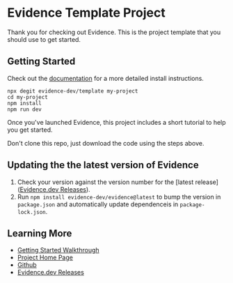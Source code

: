 # Evidence Template Project

Thank you for checking out Evidence. This is the project template that you should use to get started.

## Getting Started

Check out the [documentation](https://docs.evidence.dev) for a more detailed install instructions.

```shell
npx degit evidence-dev/template my-project
cd my-project
npm install
npm run dev
```

Once you've launched Evidence, this project includes a short tutorial to help you get started.

Don't clone this repo, just download the code using the steps above.

## Updating the the latest version of Evidence

1. Check your version against the version number for the [latest release]([Evidence.dev Releases](https://github.com/evidence-dev/evidence/releases)).
2. Run `npm install evidence-dev/evidence@latest` to bump the version in `package.json` and automatically update dependenceis in `package-lock.json`.

## Learning More

- [Getting Started Walkthrough](https://docs.evidence.dev/getting-started/install-evidence)
- [Project Home Page](https://www.evidence.dev)
- [Github](https://github.com/evidence-dev/evidence)
- [Evidence.dev Releases](https://github.com/evidence-dev/evidence/releases)

